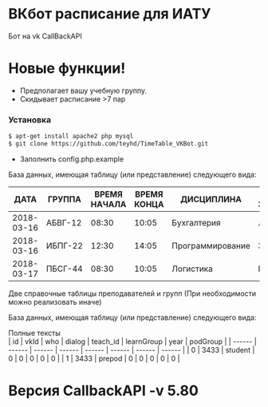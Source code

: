 # ВКбот расписание для ИАТУ

Бот на vk CallBackAPI

# Новые функции!

  - Предполагает вашу учебную группу.
  - Скидывает расписание >7 пар

### Установка

```sh
$ apt-get install apache2 php mysql
$ git clone https://github.com/teyhd/TimeTable_VKBot.git
```
- Заполнить config.php.example

База данных, имеющая таблицу (или представление) следующего вида:

| ДАТА | ГРУППА | ВРЕМЯ НАЧАЛА | ВРЕМЯ КОНЦА	| ДИСЦИПЛИНА |	ТИП ЗАНЯТИЯ|	ПРЕПОДАВАТЕЛЬ |	АУДИТОРИЯ | 
| ------  | ------  | ------  | ------  | ------  | ------  | ------  | ------  |
|2018-03-16 |	АБВГ-12 |	08:30 |	10:05 |	Бухгалтерия |	Лекция |	Иванов И.И. |	310 |
2018-03-16 |	ИБПГ-22 |	12:30 |	 14:05 |	Программирование |	Зачет |	Пупкин В.И. |	404 |
2018-03-17 |	ПБСГ-44	|08:30|	10:05|	Логистика|	Практика|	Петров П.П.|	317|

Две справочные таблицы преподавателей и групп (При необходимости можно реализовать иначе)

База данных, имеющая таблицу (или представление) следующего вида:

Полные тексты	
| id | vkId | who | dialog | teach_id | learnGroup | year | podGroup |
| ------  | ------  | ------  | ------  | ------  | ------  | ------  | ------  |
| 0 | 3433 | student | 0 | 0 | 0 | 0 | 0 |
| 1 | 3433 | prepod | 0 | 0 | 0 | 0 | 0 |

# Версия CallbackAPI -v 5.80